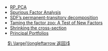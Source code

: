[](README.md ':include')
- [RP_PCA](papers/RP_PCA.md)
- [Spurious Factor Analysis](papers/Spurious_Factor_Analysis.md)
- [SDF’s permanent-transitory decomposition](papers/SDF's_decomposition.md)
- [Taming the factor zoo: A Test of New Factors](papers/Taming_the_factor_zoo.md)
- [Shrinking the cross-section](papers/shrinking实证做法.md)
- [Principal Portfolios](papers/Principal_Portfolios.md)


&nbsp;
&nbsp;
[$\ \large{\longleftarrow 返回}$](README.md)